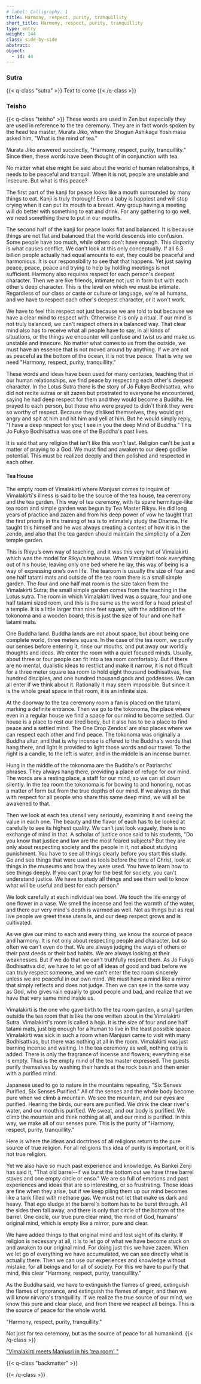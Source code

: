 ```yaml
---
# label: Calligraphy. 1
title: Harmony, respect, purity, tranquillity
short_title: Harmony, respect, purity, tranquillity
type: entry
weight: 144
class: side-by-side
abstract:
object:
  - id: 44
---
```

### Sutra
{{< q-class "sutra" >}}
Text to come
{{< /q-class >}}

### Teisho
{{< q-class "teisho" >}}
These words are used in Zen but especially they are used in reference to the tea ceremony. They are in fact words spoken by the head tea master, Murata Jiko, when the Shogun Ashikaga Yoshimasa asked him, "What is the mind of tea."

Murata Jiko answered succinctly, "Harmony, respect, purity, tranquillity." Since then, these words have been thought of in conjunction with tea.

No matter what else might be said about the world of human relationships, it needs to be peaceful and tranquil. When it is not, people are unstable and insecure. But what is this peace?

The first part of the kanji for peace looks like a mouth surrounded by many things to eat. Kanji is truly thorough! Even a baby is happiest and will stop crying when it can put its mouth to a breast. Any group having a meeting will do better with something to eat and drink. For any gathering to go well, we need something there to put in our mouths.

The second half of the kanji for peace looks flat and balanced. It is because things are not flat and balanced that the world descends into confusion. Some people have too much, while others don't have enough. This disparity is what causes conflict. We can't look at this only conceptually. If all 6.3 billion people actually had equal amounts to eat, they could be peaceful and harmonious. It is our responsibility to see that that happens. Yet just saying peace, peace, peace and trying to help by holding meetings is not sufficient. Harmony also requires respect for each person's deepest character. Then we are like friends, intimate not just in form but with each other's deep character. This is the level on which we must be intimate. Regardless of our class or caste or culture or language, we're all humans, and we have to respect each other's deepest character, or it won't work.

We have to feel this respect not just because we are told to but because we have a clear mind to respect with. Otherwise it is only a ritual. If our mind is not truly balanced, we can't respect others in a balanced way. That clear mind also has to receive what all people have to say, in all kinds of situations, or the things we encounter will confuse and twist us and make us unstable and insecure. No matter what comes to us from the outside, we must have an essence that is not moved around by anything. If we are not as peaceful as the bottom of the ocean, it is not true peace. That is why we need "Harmony, respect, purity, tranquillity."

These words and ideas have been used for many centuries, teaching that in our human relationships, we find peace by respecting each other's deepest character. In the Lotus Sutra there is the story of Jo Fukyo Bodhisattva, who did not recite sutras or sit zazen but prostrated to everyone he encountered, saying he had deep respect for them and they would become a Buddha. He prayed to each person, but those who were prayed to didn't think they were so worthy of respect. Because they disliked themselves, they would get angry and spit at him and hit him and yell at him. But he would simply reply, "I have a deep respect for you; I see in you the deep Mind of Buddha." This Jo Fukyo Bodhisattva was one of the Buddha's past lives.

It is said that any religion that isn't like this won't last. Religion can't be just a matter of praying to a God. We must find and awaken to our deep godlike potential. This must be realized deeply and then polished and respected in each other.

#### Tea House
The empty room of Vimalakirti where Manjusri comes to inquire of Vimalakirti's illness is said to be the source of the tea house, tea ceremony and the tea garden. This way of tea ceremony, with its spare hermitage-like tea room and simple garden was begun by Tea Master Rikyu. He did long years of practice and zazen and from his deep power of vow he taught that the first priority in the training of tea is to intimately study the Dharma. He taught this himself and he was always creating a context of how it is in the zendo, and also that the tea garden should maintain the simplicity of a Zen temple garden.

This is Rikyu’s own way of teaching, and it was this very hut of Vimalakirti which was the model for Rikyu’s teahouse. When Vimalakirti took everything out of his house, leaving only one bed where he lay, this way of being is a way of expressing one’s own life. The tearoom is usually the size of four and one half tatami mats and outside of the tea room there is a small simple garden. The four and one half mat room is the size taken from the Vimalakirti Sutra; the small simple garden comes from the teaching in the Lotus sutra. The room in which Vimalakirti lived was a square, four and one half tatami sized room, and this is the same as the word for a head priest of a temple. It is a little larger than nine feet square, with the addition of the tokonoma and a wooden board; this is just the size of four and one half tatami mats.

One Buddha land. Buddha lands are not about space, but about being one complete world, three meters square. In the case of the tea room, we purify our senses before entering it, rinse our mouths, and put away our worldly thoughts and ideas. We enter the room with  a quiet focused minds. Usually, about three or four people can fit into a tea room comfortably. But if there are no mental, dualistic ideas to restrict and make it narrow, it is not difficult for a three meter square tea room to hold eight thousand bodhisattvas, five hundred disciples, and one hundred thousand gods and goddesses. We can all enter if we think about it. Rationally it may seem impossible. But since it is the whole great space in that room, it is an infinite size.

At the doorway to the tea ceremony room a fan is placed on the tatami, marking a definite entrance. Then we go to the tokonoma, the place where even in a regular house we find a space for our mind to become settled. Our house is a place to rest our tired body, but it also has to be a place to find peace and a settled mind. The One Drop Zendos’ are also places where we can respect each other and find peace. The tokonoma was originally a Buddha altar, and that is why incense is offered to the Buddha's words that hang there, and light is provided to light those words and our travel. To the right is a candle, to the left is water, and in the middle is an incense burner.

Hung in the middle of the tokonoma are the Buddha's or Patriarchs' phrases. They always hang there, providing a place of refuge for our mind. The words are a resting place, a staff for our mind, so we can sit down silently. In the tea room the tokonoma is for bowing to and honoring, not as a matter of form but from the true depths of our mind. If we always do that with respect for all people who share this same deep mind, we will all be awakened to that.

Then we look at each tea utensil very seriously, examining it and seeing the value in each one. The beauty and the flavor of each has to be looked at carefully to see its highest quality. We can't just look vaguely, there is no exchange of mind in that. A scholar of justice once said to his students, "Do you know that justice and law are the most feared subjects? But they are only about respecting society and the people in it, not about studying punishment. You have to see all things clearly before you start this study. Go and see things that were used as tools before the time of Christ, look at things in the museums and how they were used. You have to learn how to see things deeply. If you can't pray for the best for society, you can't understand justice. We have to study all things and see them well to know what will be useful and best for each person."

We look carefully at each individual tea bowl. We touch the life energy of one flower in a vase. We smell the incense and feel the warmth of the water, and there our very mind's depth is warmed as well. Not as things but as real live people we greet these utensils, and our deep respect grows and is cultivated.

As we give our mind to each and every thing, we know the source of peace and harmony. It is not only about respecting people and character, but so often we can't even do that. We are always judging the ways of others or their past deeds or their bad habits. We are always looking at their weaknesses. But if we do that we can't truthfully respect them. As Jo Fukyo Bodhisattva did, we have to let go of all ideas of good and bad before we can truly respect someone, and we can't enter the tea room sincerely unless we are peaceful in our own mind. We must have a mind like a mirror that simply reflects and does not judge. Then we can see in the same way as God, who gives rain equally to good people and bad, and realize that we have that very same mind inside us.

Vimalakirti is the one who gave birth to the tea room garden, a small garden outside the tea room that is like the one written about in the Vimalakirti Sutra. Vimalakirti's room is called a hojo. It is the size of four and one half tatami mats, just big enough for a human to live in the least possible space. Vimalakirti was sick in such a room when Manjusri came to visit with many Bodhisattvas, but there was nothing at all in the room. Vimalakirti was just burning incense and waiting. In the tea ceremony as well, nothing extra is added. There is only the fragrance of incense and flowers; everything else is empty. Thus is the empty mind of the tea master expressed. The guests purify themselves by washing their hands at the rock basin and then enter with a purified mind.

Japanese used to go to nature in the mountains repeating, "Six Senses Purified, Six Senses Purified." All of the senses and the whole body become pure when we climb a mountain. We see the mountain, and our eyes are purified. Hearing the birds, our ears are purified. We drink the clear river's water, and our mouth is purified. We sweat, and our body is purified. We climb the mountain and think nothing at all, and our mind is purified. In this way, we make all of our senses pure. This is the purity of "Harmony, respect, purity, tranquillity."

Here is where the ideas and doctrines of all religions return to the pure source of true religion. For all religions this idea of purity is important, or it is not true religion.

Yet we also have so much past experience and knowledge. As Bankei Zenji has said it, "That old barrel--if we burst the bottom out we have three barrel staves and one empty circle or enso." We are so full of emotions and past experiences and ideas that are so interesting, or so frustrating. Those ideas are fine when they arise, but if we keep piling them up our mind becomes like a tank filled with methane gas. We must not let that make us dark and heavy. That ego sludge at the barrel's bottom has to be burst through. All the sides then fall away, and there is only that circle of the bottom of the barrel. One circle, our true pure clear mind, the mind of God, humans' original mind, which is empty like a mirror, pure and clear.

We have added things to that original mind and lost sight of its clarity. If religion is necessary at all, it is to let go of what we have become stuck on and awaken to our original mind. For doing just this we have zazen. When we let go of everything we have accumulated, we can see directly what is actually there. Then we can use our experiences and knowledge without mistake, for all beings and for all of society. For this we have to purify that mind, this clear "Harmony, respect, purity, tranquillity."

As the Buddha said, we have to extinguish the flames of greed, extinguish the flames of ignorance, and extinguish the flames of anger, and then we will know nirvana's tranquillity. If we realize the true source of our mind, we know this pure and clear place, and from there we respect all beings. This is the source of peace for the whole world.

"Harmony, respect, purity, tranquillity."

Not just for tea ceremony, but as the source of peace for all humankind.
{{< /q-class >}}

["Vimalakirti meets Manjusri in his 'tea room' "](/chptr5/)

{{< q-class "backmatter" >}}

{{< /q-class >}}
